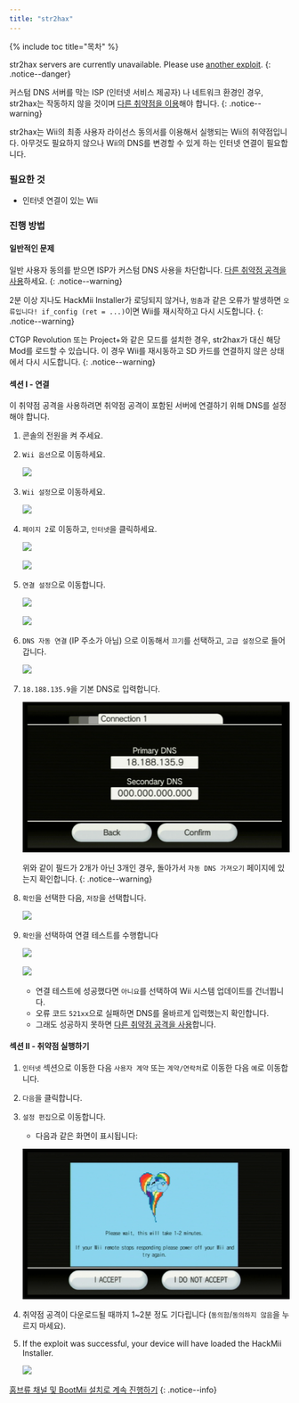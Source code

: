 ```yaml
---
title: "str2hax"
---
```


{% include toc title="목차" %}

str2hax servers are currently unavailable. Please use [another exploit](get-started).
{: .notice--danger}

커스텀 DNS 서버를 막는 ISP (인터넷 서비스 제공자) 나 네트워크 환경인 경우, str2hax는 작동하지 않을 것이며 [다른 취약점을 이용](get-started)해야 합니다.
{: .notice--warning}

str2hax는 Wii의 최종 사용자 라이선스 동의서를 이용해서 실행되는 Wii의 취약점입니다. 아무것도 필요하지 않으나 Wii의 DNS를 변경할 수 있게 하는 인터넷 연결이 필요합니다.

### 필요한 것

* 인터넷 연결이 있는 Wii

### 진행 방법

#### 일반적인 문제

일반 사용자 동의를 받으면 ISP가 커스텀 DNS 사용을 차단합니다. [다른 취약점 공격을 사용](get-started)하세요.
{: .notice--warning}

2분 이상 지나도 HackMii Installer가 로딩되지 않거나, `멈춤`과 같은 오류가 발생하면 `오류입니다! if_config (ret = ...)`이면 Wii를 재시작하고 다시 시도합니다.
{: .notice--warning}

CTGP Revolution 또는 Project+와 같은 모드를 설치한 경우, str2hax가 대신 해당 Mod를 로드할 수 있습니다. 이 경우 Wii를 재시동하고 SD 카드를 연결하지 않은 상태에서 다시 시도합니다.
{: .notice--warning}

#### 섹션 I - 연결

이 취약점 공격을 사용하려면 취약점 공격이 포함된 서버에 연결하기 위해 DNS를 설정해야 합니다.

1. 콘솔의 전원을 켜 주세요.
1. `Wii 옵션`으로 이동하세요.

    ![](/images/riiconnect24/Internet_1.png)

1. `Wii 설정`으로 이동하세요.

    ![](/images/riiconnect24/Internet_2.png)

1. `페이지 2`로 이동하고, `인터넷`을 클릭하세요.

    ![](/images/riiconnect24/Internet_3.png)

    ![](/images/riiconnect24/Internet_4.png)

1. `연결 설정`으로 이동합니다.

    ![](/images/riiconnect24/Internet_5.png)

    ![](/images/riiconnect24/Internet_6.png)

1. `DNS 자동 연결` (IP 주소가 아님) 으로 이동해서 `끄기`를 선택하고, `고급 설정`으로 들어갑니다.

    ![](/images/riiconnect24/Internet_7.png)

1. `18.188.135.9`을 기본 DNS로 입력합니다.

    ![](/images/exploits/str2hax/dns.png)

    위와 같이 필드가 2개가 아닌 3개인 경우, 돌아가서 `자동 DNS 가져오기` 페이지에 있는지 확인합니다.
    {: .notice--warning}

1. `확인`을 선택한 다음, `저장`을 선택합니다.

    ![](/images/riiconnect24/Internet_10.png)

1. `확인`을 선택하여 연결 테스트를 수행합니다

    ![](/images/riiconnect24/Internet_11.png)

    ![](/images/riiconnect24/Internet_12.png)

    + 연결 테스트에 성공했다면 `아니요`를 선택하여 Wii 시스템 업데이트를 건너뜁니다.
    + 오류 코드 `521xx`으로 실패하면 DNS를 올바르게 입력했는지 확인합니다.
    + 그래도 성공하지 못하면 [다른 취약점 공격을 사용](get-started)합니다.

#### 섹션 II - 취약점 실행하기

1. `인터넷` 섹션으로 이동한 다음 `사용자 계약` 또는 `계약/연락처`로 이동한 다음 `예`로 이동합니다.
1. `다음`을 클릭합니다.
1. `설정 편집`으로 이동합니다.
    + 다음과 같은 화면이 표시됩니다:

    ![](/images/exploits/str2hax/EULA.png)

1. 취약점 공격이 다운로드될 때까지 1~2분 정도 기다립니다 (`동의함`/`동의하지 않음`을 누르지 마세요).
1. If the exploit was successful, your device will have loaded the HackMii Installer.

    ![](/images/hackmii/scam.png)

[홈브류 채널 및 BootMii 설치로 계속 진행하기](hbc)
{: .notice--info}
